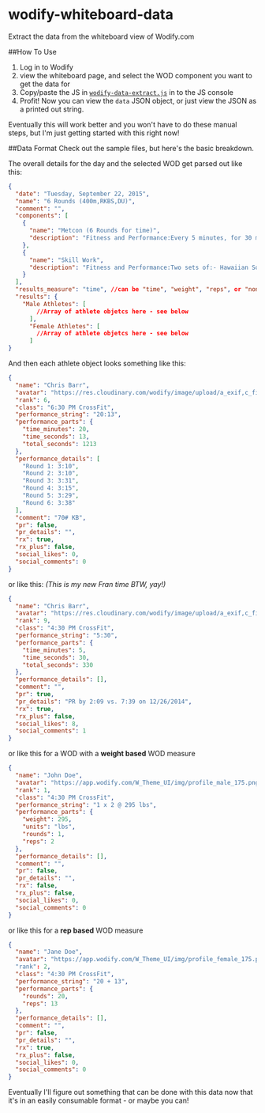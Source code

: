 # wodify-whiteboard-data
Extract the data from the whiteboard view of Wodify.com

##How To Use
1. Log in to Wodify
2. view the whiteboard page, and select the WOD component you want to get the data for
3. Copy/paste the JS in [`wodify-data-extract.js`](https://github.com/chrismbarr/wodify-whiteboard-data/blob/master/wodify-data-extract.js) in to the JS console
4. Profit!  Now you can view the `data` JSON object, or just view the JSON as a printed out string.

Eventually this will work better and you won't have to do these manual steps, but I'm just getting started with this right now!


##Data Format
Check out the sample files, but here's the basic breakdown.  

The overall details for the day and the selected WOD get parsed out like this:
```json
{
  "date": "Tuesday, September 22, 2015",
  "name": "6 Rounds (400m,RKBS,DU)",
  "comment": "",
  "components": [
    {
      "name": "Metcon (6 Rounds for time)",
      "description": "Fitness and Performance:Every 5 minutes, for 30 minutes (6 sets):- Run 400 Meters- 20 Russian Kettlebell Swings (heavy)- 40 Double-Unders *Compare to May, 13th"
    },
    {
      "name": "Skill Work",
      "description": "Fitness and Performance:Two sets of:- Hawaiian Squat* x 90 seconds each side- Seated Side Taps (Russian Twist) x 30 Seconds*https://www.youtube.com/watch?v=Ya7sdSAt1Hg"
    }
  ],
  "results_measure": "time", //can be "time", "weight", "reps", or "none"
  "results": {
    "Male Athletes": [
	    //Array of athlete objetcs here - see below
	  ],
	  "Female Athletes": [
	    //Array of athlete objetcs here - see below
	  ]
}
```

And then each athlete object looks something like this:
```json
{
  "name": "Chris Barr",
  "avatar": "https://res.cloudinary.com/wodify/image/upload/a_exif,c_fill,h_175,q_80,w_1…5930000000/9s9gro_11796439_10100163210183116_1876396668901575280_n_jpg.jpg",
  "rank": 6,
  "class": "6:30 PM CrossFit",
  "performance_string": "20:13",
  "performance_parts": {
    "time_minutes": 20,
    "time_seconds": 13,
    "total_seconds": 1213
  },
  "performance_details": [
    "Round 1: 3:10",
    "Round 2: 3:10",
    "Round 3: 3:31",
    "Round 4: 3:15",
    "Round 5: 3:29",
    "Round 6: 3:38"
  ],
  "comment": "70# KB",
  "pr": false,
  "pr_details": "",
  "rx": true,
  "rx_plus": false,
  "social_likes": 0,
  "social_comments": 0
}
```

or like this: *(This is my new Fran time BTW, yay!)*
```json
{
  "name": "Chris Barr",
  "avatar": "https://res.cloudinary.com/wodify/image/upload/a_exif,c_fill,h_175,q_80,w_1…5930000000/9s9gro_11796439_10100163210183116_1876396668901575280_n_jpg.jpg",
  "rank": 9,
  "class": "4:30 PM CrossFit",
  "performance_string": "5:30",
  "performance_parts": {
    "time_minutes": 5,
    "time_seconds": 30,
    "total_seconds": 330
  },
  "performance_details": [],
  "comment": "",
  "pr": true,
  "pr_details": "PR by 2:09 vs. 7:39 on 12/26/2014",
  "rx": true,
  "rx_plus": false,
  "social_likes": 8,
  "social_comments": 1
}
```

or like this for a WOD with a **weight based** WOD measure
```json
{
  "name": "John Doe",
  "avatar": "https://app.wodify.com/W_Theme_UI/img/profile_male_175.png?5720",
  "rank": 1,
  "class": "4:30 PM CrossFit",
  "performance_string": "1 x 2 @ 295 lbs",
  "performance_parts": {
    "weight": 295,
    "units": "lbs",
    "rounds": 1,
    "reps": 2
  },
  "performance_details": [],
  "comment": "",
  "pr": false,
  "pr_details": "",
  "rx": false,
  "rx_plus": false,
  "social_likes": 0,
  "social_comments": 0
}
```


or like this for a **rep based** WOD measure
```json
{
  "name": "Jane Doe",
  "avatar": "https://app.wodify.com/W_Theme_UI/img/profile_female_175.png?5720"
  "rank": 2,
  "class": "4:30 PM CrossFit",
  "performance_string": "20 + 13",
  "performance_parts": {
    "rounds": 20,
    "reps": 13
  },
  "performance_details": [],
  "comment": "",
  "pr": false,
  "pr_details": "",
  "rx": true,
  "rx_plus": false,
  "social_likes": 0,
  "social_comments": 0
}
```

Eventually I'll figure out something that can be done with this data now that it's in an easily consumable format - or maybe you can!